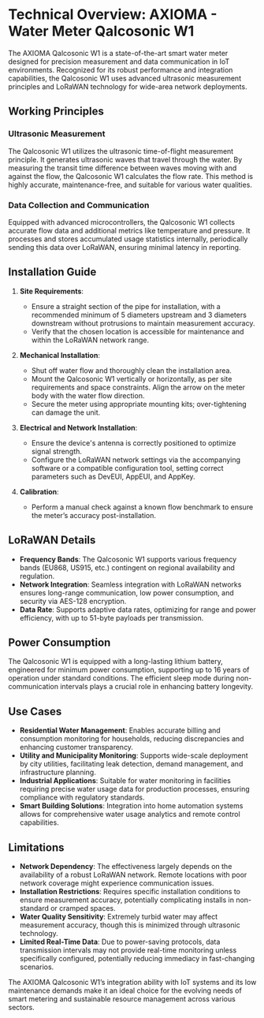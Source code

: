 # Technical Overview: AXIOMA - Water Meter Qalcosonic W1

The AXIOMA Qalcosonic W1 is a state-of-the-art smart water meter designed for precision measurement and data communication in IoT environments. Recognized for its robust performance and integration capabilities, the Qalcosonic W1 uses advanced ultrasonic measurement principles and LoRaWAN technology for wide-area network deployments.

## Working Principles

### Ultrasonic Measurement
The Qalcosonic W1 utilizes the ultrasonic time-of-flight measurement principle. It generates ultrasonic waves that travel through the water. By measuring the transit time difference between waves moving with and against the flow, the Qalcosonic W1 calculates the flow rate. This method is highly accurate, maintenance-free, and suitable for various water qualities.

### Data Collection and Communication
Equipped with advanced microcontrollers, the Qalcosonic W1 collects accurate flow data and additional metrics like temperature and pressure. It processes and stores accumulated usage statistics internally, periodically sending this data over LoRaWAN, ensuring minimal latency in reporting.

## Installation Guide

1. **Site Requirements**:
   - Ensure a straight section of the pipe for installation, with a recommended minimum of 5 diameters upstream and 3 diameters downstream without protrusions to maintain measurement accuracy.
   - Verify that the chosen location is accessible for maintenance and within the LoRaWAN network range.

2. **Mechanical Installation**:
   - Shut off water flow and thoroughly clean the installation area.
   - Mount the Qalcosonic W1 vertically or horizontally, as per site requirements and space constraints. Align the arrow on the meter body with the water flow direction.
   - Secure the meter using appropriate mounting kits; over-tightening can damage the unit.

3. **Electrical and Network Installation**:
   - Ensure the device's antenna is correctly positioned to optimize signal strength.
   - Configure the LoRaWAN network settings via the accompanying software or a compatible configuration tool, setting correct parameters such as DevEUI, AppEUI, and AppKey.

4. **Calibration**:
   - Perform a manual check against a known flow benchmark to ensure the meter’s accuracy post-installation.

## LoRaWAN Details

- **Frequency Bands**: The Qalcosonic W1 supports various frequency bands (EU868, US915, etc.) contingent on regional availability and regulation.
- **Network Integration**: Seamless integration with LoRaWAN networks ensures long-range communication, low power consumption, and security via AES-128 encryption.
- **Data Rate**: Supports adaptive data rates, optimizing for range and power efficiency, with up to 51-byte payloads per transmission.

## Power Consumption

The Qalcosonic W1 is equipped with a long-lasting lithium battery, engineered for minimum power consumption, supporting up to 16 years of operation under standard conditions. The efficient sleep mode during non-communication intervals plays a crucial role in enhancing battery longevity.

## Use Cases

- **Residential Water Management**: Enables accurate billing and consumption monitoring for households, reducing discrepancies and enhancing customer transparency.
- **Utility and Municipality Monitoring**: Supports wide-scale deployment by city utilities, facilitating leak detection, demand management, and infrastructure planning.
- **Industrial Applications**: Suitable for water monitoring in facilities requiring precise water usage data for production processes, ensuring compliance with regulatory standards.
- **Smart Building Solutions**: Integration into home automation systems allows for comprehensive water usage analytics and remote control capabilities.

## Limitations

- **Network Dependency**: The effectiveness largely depends on the availability of a robust LoRaWAN network. Remote locations with poor network coverage might experience communication issues.
- **Installation Restrictions**: Requires specific installation conditions to ensure measurement accuracy, potentially complicating installs in non-standard or cramped spaces.
- **Water Quality Sensitivity**: Extremely turbid water may affect measurement accuracy, though this is minimized through ultrasonic technology.
- **Limited Real-Time Data**: Due to power-saving protocols, data transmission intervals may not provide real-time monitoring unless specifically configured, potentially reducing immediacy in fast-changing scenarios.

The AXIOMA Qalcosonic W1’s integration ability with IoT systems and its low maintenance demands make it an ideal choice for the evolving needs of smart metering and sustainable resource management across various sectors.